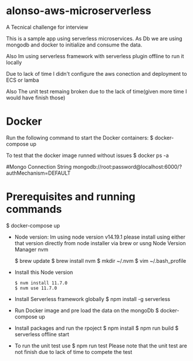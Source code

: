 # alonso-aws-microserverless
A Tecnical challenge for interview

This is a sample app using serverless microservices. As Db we are using mongodb and docker to initialize and consume the data.

Also Im using serverless framework with serverless plugin offline to run it locally

Due to lack of time I didn't configure the aws conection and deployment to ECS or lamba

Also The unit test remaing broken due to the lack of time(given more time I would have finish those)

# Docker
Run the following command to start the Docker containers:
  $ docker-compose up

To test that the docker image runned without issues
  $ docker ps -a 

#Mongo Connection String
  mongodb://root:password@localhost:6000/?authMechanism=DEFAULT

# Prerequisites and running commands
  $ docker-compose up

- Node version: Im using node version v14.19.1 please install using either that version directly from node installer via brew or usng Node Version Manager nvm

   $ brew update
   $ brew install nvm
   $ mkdir ~/.nvm
   $ vim ~/.bash_profile

- Install this Node version
   ```
   $ nvm install 11.7.0
   $ nvm use 11.7.0

- Install Serverless framework globally
  $ npm install -g serverless

- Run Docker image and pre load the data on the mongoDb
  $ docker-compose up

- Install packages and run the rpoject
  $ npm install
  $ npm run build
  $ serverless offline start

- To run the unit test use 
  $ npm run test 
  Please note that the unit test are not finish due to lack of time to compete the test

